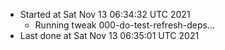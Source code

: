   - Started at Sat Nov 13 06:34:32 UTC 2021
    - Running tweak 000-do-test-refresh-deps...
  - Last done at Sat Nov 13 06:35:01 UTC 2021
